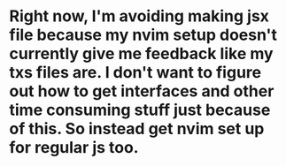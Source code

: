 # Right now, I'm avoiding making jsx file because my nvim setup doesn't currently give me feedback like my txs files are.  I don't want to figure out how to get interfaces and other time consuming stuff just because of this.  So instead get nvim set up for regular js too.
